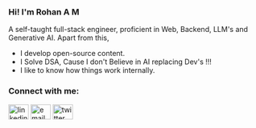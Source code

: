 ### Hi! I'm Rohan A M

A self-taught full-stack engineer, proficient in  Web, Backend, LLM's and Generative AI. Apart from this,

- I develop open-source content.
- I Solve DSA, Cause I don't Believe in AI replacing Dev's !!!
- I like to know how things work internally.

### Connect with me:

<p align="left">
<a href="https://www.linkedin.com/in/rohan-a-m-114850289/" target="blank"><img align="center" src="https://api.iconify.design/simple-icons/linkedin.svg?color=%230a66c2" alt="linkedin" height="30" width="40" /></a>
<a href="mailto:rohanam2000@gmail.com" target="blank"><img align="center" src="https://api.iconify.design/simple-icons/gmail.svg?color=%23c71610" alt="email" height="30" width="40" /></a>
<a href="https://x.com/Rohan_541_LC" target="blank"><img align="center" src="https://api.iconify.design/simple-icons/twitter.svg?color=%231DA1F2" alt="twitter" height="30" width="40" /></a>
<iconify-icon icon="simple-icons:leetcode" width="24" height="24"></iconify-icon>
</p>
